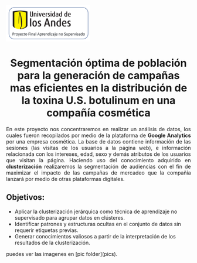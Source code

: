 <div align="left">
  <img src="pics/pro-UA.png" alt="Logo de Uniandes" width="230" height="100">
</div>

<h1 align="center"> Segmentación óptima de población para la generación de campañas mas eficientes en la distribución de la toxina U.S. botulinum en una compañía cosmética </h1>

<p align="justify"> 
En este proyecto nos concentraremos en realizar un análisis de datos, los cuales fueron recopilados por medio de la plataforma de <strong>Google Analytics</strong> por una empresa cosmética. La base de datos contiene información de las sesiones (las visitas de los usuarios a la página web), e información relacionada con los intereses, edad, sexo y demás atributos de los usuarios que visitan la página. Haciendo uso del conocimiento adquirido en <strong>clusterización</strong> realizaremos la segmentación de audiencias con el fin de maximizar el impacto de las campañas de mercadeo que la compañía lanzará por medio de otras plataformas digitales.</p>


<h2 >Objetivos:</h2> 
<ul>
    <li list-style-type = "square">Aplicar la clusterización jerárquica como técnica de aprendizaje no supervisado para agrupar datos en clústeres.</li>
    <li>Identificar patrones y estructuras ocultas en el conjunto de datos sin requerir etiquetas previas.</li>
    <li>Generar conocimientos valiosos a partir de la interpretación de los resultados de la clusterización.</li> 
</ul>

<p>puedes ver las imagenes en [pic folder](pics).</p>